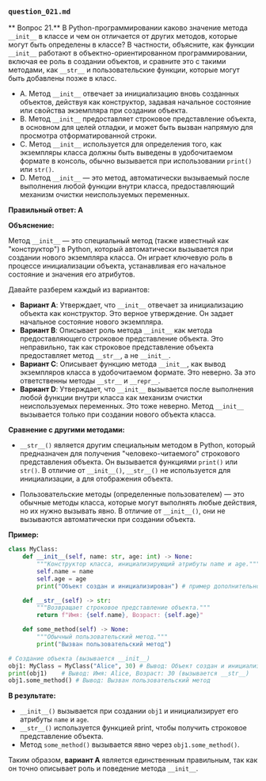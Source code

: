 ### `question_021.md`

** Вопрос 21.** В Python-программировании каково значение метода `__init__` в классе и чем он отличается от других методов, которые могут быть определены в классе? В частности, объясните, как функции `__init__` работают в объектно-ориентированном программировании, включая ее роль в создании объектов, и сравните это с такими методами, как `__str__` и пользовательские функции, которые могут быть добавлены позже в класс.

- A. Метод `__init__` отвечает за инициализацию вновь созданных объектов, действуя как конструктор, задавая начальное состояние или свойства экземпляра при создании объекта.
- B. Метод `__init__` предоставляет строковое представление объекта, в основном для целей отладки, и может быть вызван напрямую для просмотра отформатированной строки.
- C. Метод `__init__` используется для определения того, как экземпляры класса должны быть выведены в удобочитаемом формате в консоль, обычно вызывается при использовании `print()` или `str()`.
- D. Метод `__init__` — это метод, автоматически вызываемый после выполнения любой функции внутри класса, предоставляющий механизм очистки неиспользуемых переменных.

**Правильный ответ: A**

**Объяснение:**

Метод `__init__` — это специальный метод (также известный как "конструктор") в Python, который автоматически вызывается при создании нового экземпляра класса. Он играет ключевую роль в процессе инициализации объекта, устанавливая его начальное состояние и значения его атрибутов.

Давайте разберем каждый из вариантов:

*   **Вариант A**: Утверждает, что `__init__` отвечает за инициализацию объекта как конструктор. Это верное утверждение. Он задает начальное состояние нового экземпляра.
*   **Вариант B**: Описывает роль метода `__init__` как метода предоставляющего строковое представление объекта. Это неправильно, так как строковое представление объекта предоставляет метод `__str__`, а не `__init__`.
*   **Вариант C**: Описывает функцию метода `__init__`, как вывод экземпляров класса в удобочитаемом формате. Это неверно. За это ответственны методы `__str__` и `__repr__`.
*   **Вариант D**: Утверждает, что `__init__` вызывается после выполнения любой функции внутри класса как механизм очистки неиспользуемых переменных. Это тоже неверно.  Метод `__init__` вызывается только при создании нового объекта класса.

**Сравнение с другими методами:**

*   `__str__()` является другим специальным методом в Python, который предназначен для получения "человеко-читаемого" строкового представления объекта. Он вызывается функциями `print()` или `str()`. В отличие от `__init__()`, `__str__()` не используется для инициализации, а для отображения объекта.
    
*   Пользовательские методы (определенные пользователем) — это обычные методы класса, которые могут выполнять любые действия, но их нужно вызывать явно. В отличие от `__init__()`, они не вызываются автоматически при создании объекта.

**Пример:**

```python
class MyClass:
    def __init__(self, name: str, age: int) -> None:
        """Конструктор класса, инициализирующий атрибуты name и age."""
        self.name = name
        self.age = age
        print("Объект создан и инициализирован") # пример дополнительного действия

    def __str__(self) -> str:
        """Возвращает строковое представление объекта."""
        return f"Имя: {self.name}, Возраст: {self.age}"

    def some_method(self) -> None:
        """Обычный пользовательский метод."""
        print("Вызван пользовательский метод")

# Создание объекта (вызывается __init__)
obj1: MyClass = MyClass("Alice", 30) # Вывод: Объект создан и инициализирован
print(obj1)    # Вывод: Имя: Alice, Возраст: 30 (вызывается __str__)
obj1.some_method() # Вывод: Вызван пользовательский метод
```

**В результате:**

*   `__init__()` вызывается при создании `obj1` и инициализирует его атрибуты `name` и `age`.
*   `__str__()` используется функцией print, чтобы получить строковое представление объекта.
*   Метод `some_method()` вызывается явно через `obj1.some_method()`.

Таким образом, **вариант A** является единственным правильным, так как он точно описывает роль и поведение метода `__init__`.
